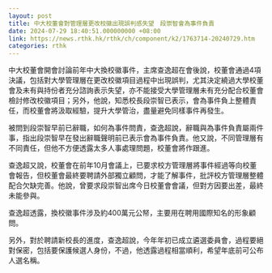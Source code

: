 ```yaml
---
layout: post
title: 中大校董會對管理層更改校徽出現誤判感失望　段崇智會為事件負責
date: 2024-07-29 18:40:51.000000000 +08:00
link: https://news.rthk.hk/rthk/ch/component/k2/1763714-20240729.htm
categories: rthk
---
```


中大校董會開會討論前年中大換校徽事件，主席查逸超在會後說，校董會通過4項決議，包括對大學管理層在更改校徽項目過程中出現誤判，尤其決定繞過大學校董會及未有與持份者充分諮詢表示失望，亦不能接受大學管理層未有充分配合校董會檢討修改校徽項目；另外，他說，知悉校長段崇智已表示，會為事件負上整體責任，而校董會將汲取經驗，提升大學管治，盡量避免同樣事件再發生。

被問到段崇智早前已辭職，如何為事件問責，查逸超說，辭職與為事件負責屬兩件事，指出段崇智早在發出辭職聲明前已表示會為事件負責。他又說，不同管理層有不同責任，但他不方便透露太多人事處理問題，校董會將作跟進。

查逸超又說，校董會在前年10月會議上，已要求校方管理層將事件經過等向校董會報告，但校董會最終要聘請外部獨立顧問，才能了解事件，批評校方管理層整體配合欠缺完善。他說，曾要求段崇智出席今日校董會會議，但對方因要出差，最終未能參與。

查逸超透露，換校徽事件涉及約400萬元公帑，主要用在聘用國際知名的形象顧問。

另外，對於聘請新校長的進度，查逸超說，今年年初已成立遴選委員會，過程要絕對保密，包括要保護候選人身份，不過，他透露過程相當順利，希望年底前可公布人選名稱。

